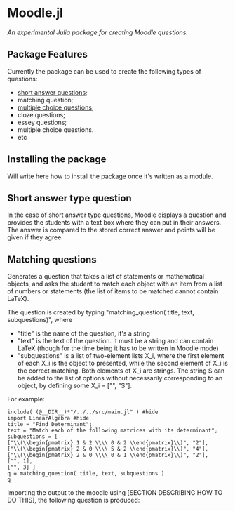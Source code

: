 # Moodle.jl
*An experimental Julia package for creating Moodle questions.*


## Package Features
Currently the package can be used to create the following types of questions:
- [short answer questions](short_answer.md);
- matching question;
- [multiple choice questions](multiple_choice.md);
- cloze questions;
- essey questions;
- multiple choice questions.
- etc

## Installing the package
Will write here how to install the package once it's written as a module.

## Short answer type question
In the case of short answer type questions, Moodle displays a question and provides the students with a text box where they can put in their answers. The answer is compared to the stored correct answer and points will be given if they agree.

## Matching questions

Generates a question that takes a list of statements or mathematical objects, and asks the student to match each object with an item from a list of numbers or statements (the list of items to be matched cannot contain LaTeX).

The question is created by typing "matching_question( title, text, subquestions)", where
- "title" is the name of the question, it's a string
- "text" is the text of the question.  It must be a string and can contain LaTeX (though for the time being it has to be written in Moodle mode)
- "subquestions" is a list of two-element lists X_i, where the first element of each X_i is the object to presented, while the second element of X_i is the correct matching.  Both elements of X_i are strings.  The string S can be added to the list of options without necessarily corresponding to an object, by defining some X_i = ["", "S"].

For example:
```@repl
include( (@__DIR__)*"/../../src/main.jl" ) #hide
import LinearAlgebra #hide
title = "Find Determinant"; 
text = "Match each of the following matrices with its determinant";
subquestions = [ 
["\\(\\begin{pmatrix} 1 & 2 \\\\ 0 & 2 \\end{pmatrix}\\)", "2"], 
["\\(\\begin{pmatrix} 2 & 0 \\\\ 5 & 2 \\end{pmatrix}\\)", "4"], 
["\\(\\begin{pmatrix} 2 & 0 \\\\ 0 & 1 \\end{pmatrix}\\)", "2"], 
["", 1], 
["", 3] ]
q = matching_question( title, text, subquestions )
q
```
Importing the output to the moodle using [SECTION DESCRIBING HOW TO DO THIS], the following question is produced:

<!-- ![question](../img/MatchingExample.jpeg) -->
